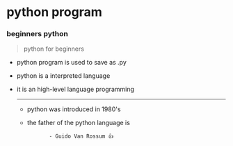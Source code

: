 # python program
### beginners python 
> python for beginners
* python program is used to save as .py
* python is a interpreted language
* it is an high-level language programming

  ---
  
 
  - python was introduced in 1980's
  - the father of the python language is
    
               - Guido Van Rossum 👍
    
